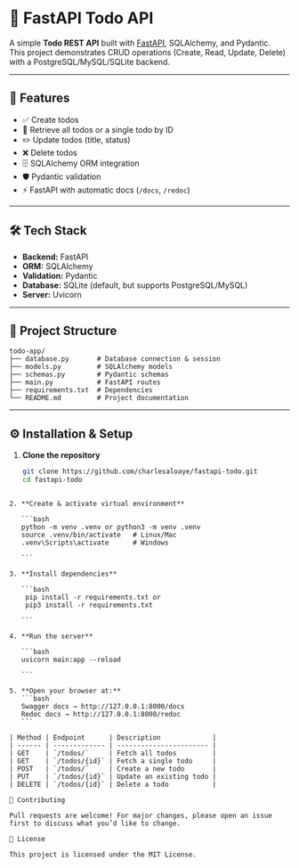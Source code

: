 # 📝 FastAPI Todo API

A simple **Todo REST API** built with [FastAPI](https://fastapi.tiangolo.com/), SQLAlchemy, and Pydantic.  
This project demonstrates CRUD operations (Create, Read, Update, Delete) with a PostgreSQL/MySQL/SQLite backend.

---

## 🚀 Features

- ✅ Create todos
- 📌 Retrieve all todos or a single todo by ID
- ✏️ Update todos (title, status)
- ❌ Delete todos
- 🗄️ SQLAlchemy ORM integration
- 🛡️ Pydantic validation
- ⚡ FastAPI with automatic docs (`/docs`, `/redoc`)

---

## 🛠️ Tech Stack

- **Backend:** FastAPI
- **ORM:** SQLAlchemy
- **Validation:** Pydantic
- **Database:** SQLite (default, but supports PostgreSQL/MySQL)
- **Server:** Uvicorn

---

## 📂 Project Structure

```text
todo-app/
├── database.py       # Database connection & session
├── models.py         # SQLAlchemy models
├── schemas.py        # Pydantic schemas
├── main.py           # FastAPI routes
├── requirements.txt  # Dependencies
└── README.md         # Project documentation

```

---

## ⚙️ Installation & Setup

1. **Clone the repository**
   ```bash
   git clone https://github.com/charlesaloaye/fastapi-todo.git
   cd fastapi-todo
   ```

````

2. **Create & activate virtual environment**

   ```bash
   python -m venv .venv or python3 -m venv .venv
   source .venv/bin/activate   # Linux/Mac
   .venv\Scripts\activate      # Windows

   ```

3. **Install dependencies**

   ```bash
    pip install -r requirements.txt or
    pip3 install -r requirements.txt

   ```

4. **Run the server**

   ```bash
   uvicorn main:app --reload

   ```

5. **Open your browser at:**
   ```bash
   Swagger docs → http://127.0.0.1:8000/docs
   Redoc docs → http://127.0.0.1:8000/redoc
   ```

| Method | Endpoint      | Description             |
| ------ | ------------- | ----------------------- |
| GET    | `/todos/`     | Fetch all todos         |
| GET    | `/todos/{id}` | Fetch a single todo     |
| POST   | `/todos/`     | Create a new todo       |
| PUT    | `/todos/{id}` | Update an existing todo |
| DELETE | `/todos/{id}` | Delete a todo           |

🤝 Contributing

Pull requests are welcome! For major changes, please open an issue first to discuss what you’d like to change.

📜 License

This project is licensed under the MIT License.
````
